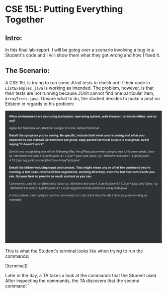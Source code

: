 # CSE 15L: Putting Everything Together

## Intro:

In this final lab-report, I will be going over a scenario involving a bug in a Student's code and I will show them what they got wrong and how I fixed it.

## The Scenario:

A CSE 15L is trying to run some JUnit tests to check out if their code in `ListExamples.java` is working as intended. The problem, however, is that their tests are not running because JUnit cannot find one particular item, `ArrayTests.java`.
Unsure what to do, the student decides to make a post on Edstem in regards to his problem:

![edstem](https://github.com/bponce04/lab9/blob/main/Edstem%20Mock-Up.png?raw=true)

This is what the Student's terminal looks like when trying to run the commands:

![terminal()

Later in the day, a TA takes a look at the commands that the Student used. After inspecting the commands, the TA discovers that the second command: `


